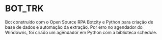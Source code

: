 # BOT_TRK
Bot construído com o Open Source RPA Botcity e Python para criação de base de dados e automação da extração.  Por erro no agendador do Windowns, foi criado um agendador em Python com a biblioteca schedule.
